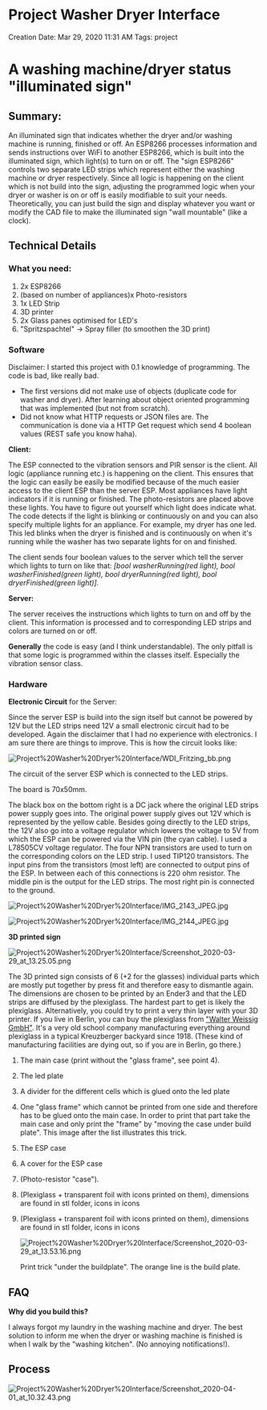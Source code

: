 # Project Washer Dryer Interface

Creation Date: Mar 29, 2020 11:31 AM
Tags: project

# A washing machine/dryer status "illuminated sign"

## Summary:

An illuminated sign that indicates whether the dryer and/or washing machine is running, finished or off. An ESP8266 processes information and sends instructions over WiFi to another ESP8266, which is built into the illuminated sign, which light(s) to turn on or off. The "sign ESP8266" controls two separate LED strips which represent either the washing machine or dryer respectively. Since all logic is happening on the client which is not build into the sign, adjusting the programmed logic when your dryer or washer is on or off is easily modifiable to suit your needs. Theoretically, you can just build the sign and display whatever you want or modify the CAD file to make the illuminated sign "wall mountable" (like a clock). 

## Technical Details

### What you need:

1. 2x ESP8266
2. (based on number of appliances)x Photo-resistors 
3. 1x LED Strip
4. 3D printer
5. 2x Glass panes optimised for LED's
6. "Spritzspachtel" → Spray filler (to smoothen the 3D print)

### Software

Disclaimer: I started this project with 0.1 knowledge of programming. The code is bad, like really bad. 
- The first versions did not make use of objects (duplicate code for washer and dryer). After learning about object oriented programming that was implemented (but not from scratch).
- Did not know what HTTP requests or JSON files are. The communication is done via a HTTP Get request which send 4 boolean values (REST safe you know haha).  

**Client:** 

The ESP connected to the vibration sensors and PIR sensor is the client. All logic (appliance running etc.) is happening on the client. This ensures that the logic can easily be easily be modified because of the much easier access to the client ESP than the server ESP. Most appliances have light indicators if it is running or finished. The photo-resistors are placed above these lights. You have to figure out yourself which light does indicate what. The code detects if the light is blinking or continuously on and you can also specify multiple lights for an appliance. For example, my dryer has one led. This led blinks when the dryer is finished and is continuously on when it's running while the washer has two separate lights for on and finished.

The client sends four boolean values to the server which tell the server which lights to turn on like that: *[bool washerRunning(red light), bool washerFinished(green light), bool dryerRunning(red light), bool dryerFinished(green light)].* 

**Server:**

The server receives the instructions which lights to turn on and off by the client. This information is processed and to corresponding LED strips and colors are turned on or off. 

**Generally** the code is easy (and I think understandable). The only pitfall is that some logic is programmed within the classes itself. Especially the vibration sensor class. 

### Hardware

**Electronic Circuit** for the Server:

Since the server ESP is build into the sign itself but cannot be powered by 12V but the LED strips need 12V a small electronic circuit had to be developed. Again the disclaimer that I had no experience with electronics. I am sure there are things to improve. This is how the circuit looks like:

![Project%20Washer%20Dryer%20Interface/WDI_Fritzing_bb.png](images/1-electric_circuit.png)

The circuit of the server ESP which is connected to the LED strips.

The board is 70x50mm.

The black box on the bottom right is a DC jack where the original LED strips power supply goes into. The original power supply gives out 12V which is represented by the yellow cable. Besides going directly to the LED strips, the 12V also go into a voltage regulator which lowers the voltage to 5V from which the ESP can be powered via the VIN pin (the cyan cable). I used a L78505CV voltage regulator. The four NPN transistors are used to turn on the corresponding colors on the LED strip. I used TIP120 transistors. The input pins from the transistors (most left) are connected to output pins of the ESP. In between each of this connections is 220 ohm resistor. The middle pin is the output for the LED strips. The most right pin is connected to the ground. 

![Project%20Washer%20Dryer%20Interface/IMG_2143_JPEG.jpg](images/2-electric_circuit.jpg)

![Project%20Washer%20Dryer%20Interface/IMG_2144_JPEG.jpg](images/3-electric_circuit.jpg)

**3D printed sign**

![Project%20Washer%20Dryer%20Interface/Screenshot_2020-03-29_at_13.25.05.png](Project%20Washer%20Dryer%20Interface/Screenshot_2020-03-29_at_13.25.05.png)

The 3D printed sign consists of 6 (+2 for the glasses) individual parts which are mostly put together by press fit and therefore easy to dismantle again. The dimensions are chosen to be printed by an Ender3 and that the LED strips are diffused by the plexiglass. The hardest part to get is likely the plexiglass. Alternatively, you could try to print a very thin layer with your 3D printer. If you live in Berlin, you can buy the plexiglass from ["Walter Weissig GmbH"](https://www.walterweissig.de/). It's a very old school company manufacturing everything around plexiglass in a typical Kreuzberger backyard since 1918. (These kind of manufacturing facilities are dying out, so if you are in Berlin, go there.)

1. The main case (print without the "glass frame", see point 4).
2. The led plate
3. A divider for the different cells which is glued onto the led plate
4. One "glass frame" which cannot be printed from one side and therefore has to be glued onto the main case. In order to print that part take the main case and only print the "frame" by "moving the case under build plate". This image after the list illustrates this trick.
5. The ESP case
6. A cover for the ESP case
7. (Photo-resistor "case").
8. (Plexiglass + transparent foil with icons printed on them), dimensions are found in stl folder, icons in icons
9. (Plexiglass + transparent foil with icons printed on them), dimensions are found in stl folder, icons in icons

    ![Project%20Washer%20Dryer%20Interface/Screenshot_2020-03-29_at_13.53.16.png](Project%20Washer%20Dryer%20Interface/Screenshot_2020-03-29_at_13.53.16.png)

    Print trick "under the buildplate". The orange line is the build plate.

## FAQ

**Why did you build this?**

I always forgot my laundry in the washing machine and dryer. The best solution to inform me when the dryer or washing machine is finished is when I walk by the "washing kitchen". (No annoying notifications!).

## Process

![Project%20Washer%20Dryer%20Interface/Screenshot_2020-04-01_at_10.32.43.png](Project%20Washer%20Dryer%20Interface/Screenshot_2020-04-01_at_10.32.43.png)
